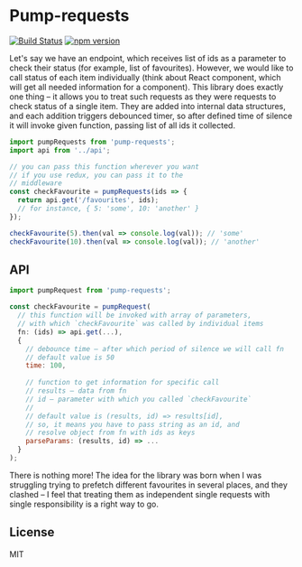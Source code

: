 # Pump-requests

[![Build Status](https://travis-ci.org/Bloomca/pump-requests.svg?branch=master)](https://travis-ci.org/Bloomca/pump-requests)
[![npm version](https://badge.fury.io/js/pump-requests.svg)](https://badge.fury.io/js/pump-requests)

Let's say we have an endpoint, which receives list of ids as a parameter to check their status (for example, list of favourites). However, we would like to call status of each item individually (think about React component, which will get all needed information for a component). This library does exactly one thing – it allows you to treat such requests as they were requests to check status of a single item. They are added into internal data structures, and each addition triggers debounced timer, so after defined time of silence it will invoke given function, passing list of all ids it collected.

```javascript
import pumpRequests from 'pump-requests';
import api from '../api';

// you can pass this function wherever you want
// if you use redux, you can pass it to the
// middleware
const checkFavourite = pumpRequests(ids => {
  return api.get('/favourites', ids);
  // for instance, { 5: 'some', 10: 'another' }
});

checkFavourite(5).then(val => console.log(val)); // 'some'
checkFavourite(10).then(val => console.log(val)); // 'another'
```

## API

```javascript
import pumpRequest from 'pump-requests';

const checkFavourite = pumpRequest(
  // this function will be invoked with array of parameters,
  // with which `checkFavourite` was called by individual items
  fn: (ids) => api.get(...),
  {
    // debounce time – after which period of silence we will call fn
    // default value is 50
    time: 100,
    
    // function to get information for specific call
    // results – data from fn
    // id – parameter with which you called `checkFavourite`
    //
    // default value is (results, id) => results[id],
    // so, it means you have to pass string as an id, and
    // resolve object from fn with ids as keys
    parseParams: (results, id) => ...
  }
);
```

There is nothing more! The idea for the library was born when I was struggling trying to prefetch different favourites in several places, and they clashed – I feel that treating them as independent single requests with single responsibility is a right way to go.

## License

MIT